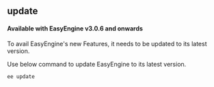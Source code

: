 ## update

#### Available with EasyEngine v3.0.6 and onwards

To avail EasyEngine's new Features, it needs to be updated to its latest version.

Use below command to update EasyEngine to its latest version.

    ee update
